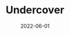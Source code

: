 ---
title: Undercover
client: Ensur
description: Applicatie waarin de verzekeringsnemer een overzicht krijgt van hoe goed hij kwalitatief verzekerd is, extra aanbevelingen kan krijgen om zijn/haar verzekering te verbeteren en makelaars leads ontvangen voor cross- en upselling.
date: 2022-06-01
url: https://design-system-boilerplate.netlify.app
date_from: 2019-01-01
date_until: 2019-03-31
technologies:
    - AWS
    - Ec2
    - PostgressDb
    - Angular
    - Java
    - Spring Boot
    - Hibernate
    - Docker
    - Gradle
    - HTML
    - SCSS
    - Typescript
    - GitHub
company: Kunlabora
company_url: https://www.kunlabora.be/
company_logo: ../kunlabora.svg
---
